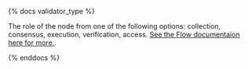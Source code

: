 {% docs validator_type %}

The role of the node from one of the following options: collection, consensus, execution, verification, access. [See the Flow documentaion here for more.](https://docs.onflow.org/node-operation/node-roles/).

{% enddocs %}